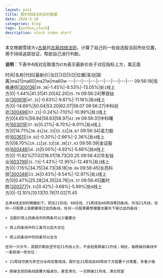 ```yaml
---
layout: post
title: 股价四线法则实时数据
date: 2020-5-10
categories: blog
tags: [python,stock]
description: stock index alert
---
```



本文根据雪球大v[古泉](https://xueqiu.com/u/7148646888)的[古泉四线法则](https://xueqiu.com/7148646888/130498192)，计算了自己的一些自选股当前所处位置，用于持续追踪验证，帮助自己进行判断。

**说明**：下表中4线对应取值为`红色`表示最新价处于对应指标上方，属正面

时间|名称|代码|最新价|当日|3日|5日|位置|变动|距离|ma21|ma60|ma21w|ma60w
---|---|---|---|---|---|---|---|---
09:56:18|信维通信|[300136](https://xueqiu.com/S/SZ300136)|`39.38`|-1.45%|-8.53%|-13.05%|处`1`线上方|0|-1.44%|41.31|41.20|42.20|`35.79`
09:56:24|寒锐钴业|[300618](https://xueqiu.com/S/SZ300618)|`47.31`|-0.63%|-9.87%|-11.16%|处`0`线上方|0|-14.69%|50.04|53.20|62.07|58.07
09:56:27|中科创达|[300496](https://xueqiu.com/S/SZ300496)|`57.21`|-0.24%|-7.10%|-10.99%|处`1`线上方|0|4.65%|59.84|59.63|58.97|`43.99`
09:56:31|中科曙光|[603019](https://xueqiu.com/S/SH603019)|`37.92`|0.21%|-8.70%|-6.01%|处`4`线上方|0|14.71%|`36.81`|`34.33`|`33.52`|`28.67`
09:56:34|诺力股份|[603611](https://xueqiu.com/S/SH603611)|`19.92`|-0.30%|-2.66%|-2.36%|处`4`线上方|0|8.70%|`19.11`|`18.53`|`18.38`|`17.43`
09:56:39|金证股份|[600446](https://xueqiu.com/S/SH600446)|`16.25`|0.00%|-4.92%|-5.66%|处`0`线上方|0|-11.82%|17.02|18.01|18.73|20.25
09:56:42|华友钴业|[603799](https://xueqiu.com/S/SH603799)|`31.73`|-1.43%|-12.95%|-12.48%|处`1`线上方|0|-7.15%|34.75|34.73|38.18|`30.04`
09:56:45|长亮科技|[300348](https://xueqiu.com/S/SZ300348)|`23.26`|0.43%|-9.54%|-12.97%|处`1`线上方|0|0.47%|25.28|24.35|24.76|`19.37`
09:56:45|赢时胜|[300377](https://xueqiu.com/S/SZ300377)|`9.51`|0.42%|-3.68%|-5.99%|处`0`线上方|0|-12.10%|10.13|10.76|11.02|11.45

```
古泉4线法则的精髓如下。抓住21日线、60日线、21周线及60周线等四条线，外加21月线，任何一只股票上涨都要穿过这四条线，任何一只股票要想爆雷也要先下穿过这四条线：

+ 当股价爬上四条线中的两条可以少量建仓

+ 爬上四条线中的三条可以加大仓位

+ 爬上四条线中的四条可以全仓

任何一只大牛，其股价都会坚守在21月线上方，不会轻易跌破21月线；相反，每跌破四条线中一条就减一些仓位：

+ 21周线可做为多空分水岭及警戒线，股价在21周线及60周线下方就要十分慎重，多看少做

+ 跌破全部四条线就要大幅减仓，甚至清仓，一旦跌破21月线，清仓观望
```